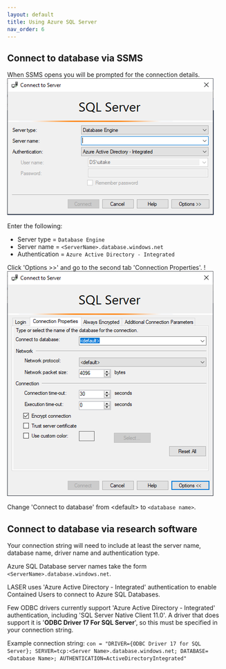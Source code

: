 ```yaml
---
layout: default
title: Using Azure SQL Server
nav_order: 6
---
```


## Connect to database via SSMS

When SSMS opens you will be prompted for the connection details.  
	![ssms_connect_to_server_1.png](./images/using_azure_sql_database/ssms_connect_to_server_1.png)

Enter the following:
- Server type = `Database Engine`
- Server name = `<ServerName>.database.windows.net`
- Authentication = `Azure Active Directory - Integrated`

Click 'Options >>' and go to the second tab 'Connection Properties'.  			!		
	![ssms_connect_to_server_2.png](./images/using_azure_sql_database/ssms_connect_to_server_2.png)

Change 'Connect to database' from \<default> to `<database name>`.

## Connect to database via research software

Your connection string will need to include at least the server name, database name, driver name and authentication type. 

Azure SQL Database server names take the form `<ServerName>.database.windows.net`.

LASER uses 'Azure Active Directory - Integrated' authentication to enable Contained Users to connect to Azure SQL Databases.

Few ODBC drivers currently support 'Azure Active Directory - Integrated' authentication, including 'SQL Server Native Client 11.0'. A driver that does support it is '**ODBC Driver 17 For SQL Server**', so this must be specified in your connection string.

Example connection string: `con = "DRIVER={ODBC Driver 17 for SQL Server}; SERVER=tcp:<Server Name>.database.windows.net; DATABASE=<Database Name>; AUTHENTICATION=ActiveDirectoryIntegrated"`
